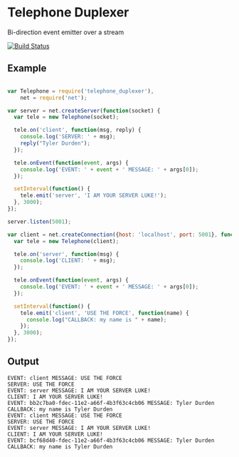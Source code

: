 Telephone Duplexer
==================

Bi-direction event emitter over a stream

[![Build Status](https://travis-ci.org/bthesorceror/telephone_duplexer.png?branch=master)](https://travis-ci.org/bthesorceror/telephone_duplexer)

Example
-------

```javascript

var Telephone = require('telephone_duplexer'),
    net = require('net');

var server = net.createServer(function(socket) {
  var tele = new Telephone(socket);

  tele.on('client', function(msg, reply) {
    console.log('SERVER: ' + msg);
    reply("Tyler Durden");
  });

  tele.onEvent(function(event, args) {
    console.log('EVENT: ' + event + ' MESSAGE: ' + args[0]);
  });

  setInterval(function() {
    tele.emit('server', 'I AM YOUR SERVER LUKE!');
  }, 3000);
});

server.listen(5001);

var client = net.createConnection({host: 'localhost', port: 5001}, function() {
  var tele = new Telephone(client);

  tele.on('server', function(msg) {
    console.log('CLIENT: ' + msg);
  });

  tele.onEvent(function(event, args) {
    console.log('EVENT: ' + event + ' MESSAGE: ' + args[0]);
  });

  setInterval(function() {
    tele.emit('client', 'USE THE FORCE', function(name) {
      console.log("CALLBACK: my name is " + name);
    });
  }, 3000);
});

```

Output
------

```
EVENT: client MESSAGE: USE THE FORCE
SERVER: USE THE FORCE
EVENT: server MESSAGE: I AM YOUR SERVER LUKE!
CLIENT: I AM YOUR SERVER LUKE!
EVENT: bb2c7ba0-fdec-11e2-a66f-4b3f63c4cb06 MESSAGE: Tyler Durden
CALLBACK: my name is Tyler Durden
EVENT: client MESSAGE: USE THE FORCE
SERVER: USE THE FORCE
EVENT: server MESSAGE: I AM YOUR SERVER LUKE!
CLIENT: I AM YOUR SERVER LUKE!
EVENT: bcf68d40-fdec-11e2-a66f-4b3f63c4cb06 MESSAGE: Tyler Durden
CALLBACK: my name is Tyler Durden
```
